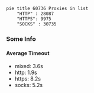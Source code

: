
```mermaid
pie title 60736 Proxies in list
    "HTTP" : 28087
    "HTTPS": 9975
    "SOCKS" : 30735
```

### Some Info
#### Average Timeout

- mixed: 3.6s
- http: 1.9s
- https: 8.2s
- socks: 5.2s